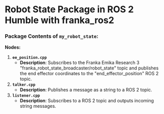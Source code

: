 # Robot State Package in ROS 2 Humble with franka_ros2

### Package Contents of `my_robot_state`:

**Nodes:**
1. **`ee_position.cpp`**  
   - **Description**: Subscribes to the Franka Emika Research 3 "franka_robot_state_broadcaster/robot_state" topic and publishes the end effector coordinates to the "end_effector_position" ROS 2 topic.
2. **`talker.cpp`**  
   - **Description**: Publishes a message as a string to a ROS 2 topic.
3. **`listener.cpp`**  
   - **Description**: Subscribes to a ROS 2 topic and outputs incoming string messages.
